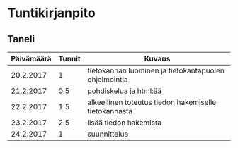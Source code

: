# Tuntikirjanpito
## Taneli
Päivämäärä | Tunnit | Kuvaus
-----|----|-----
20.2.2017 | 1 | tietokannan luominen ja tietokantapuolen ohjelmointia
21.2.2017 | 0.5 | pohdiskelua ja html:ää
22.2.2017 | 1.5 | alkeellinen toteutus tiedon hakemiselle tietokannasta
23.2.2017 | 2.5 | lisää tiedon hakemista
24.2.2017 | 1 | suunnittelua
